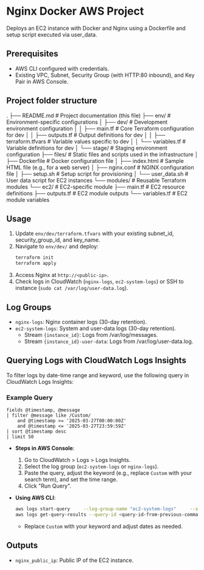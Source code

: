 # Nginx Docker AWS Project
Deploys an EC2 instance with Docker and Nginx using a Dockerfile and setup script executed via user_data.

## Prerequisites
- AWS CLI configured with credentials.
- Existing VPC, Subnet, Security Group (with HTTP:80 inbound), and Key Pair in AWS Console.

## Project folder structure
.
├── README.md                # Project documentation (this file)
├── env/                     # Environment-specific configurations
│   ├── dev/                 # Development environment configuration
│   │   ├── main.tf          # Core Terraform configuration for dev
│   │   ├── outputs.tf       # Output definitions for dev
│   │   ├── terraform.tfvars # Variable values specific to dev
│   │   └── variables.tf     # Variable definitions for dev
│   └── stage/               # Staging environment configuration
├── files/                   # Static files and scripts used in the infrastructure
│   ├── Dockerfile           # Docker configuration file
│   ├── index.html           # Sample HTML file (e.g., for a web server)
│   ├── nginx.conf           # NGINX configuration file
│   ├── setup.sh             # Setup script for provisioning
│   └── user_data.sh         # User data script for EC2 instances
└── modules/                 # Reusable Terraform modules
    └── ec2/                 # EC2-specific module
        ├── main.tf          # EC2 resource definitions
        ├── outputs.tf       # EC2 module outputs
        └── variables.tf     # EC2 module variables

## Usage
1. Update `env/dev/terraform.tfvars` with your existing subnet_id, security_group_id, and key_name.
2. Navigate to `env/dev/` and deploy:
   ```bash
   terraform init
   terraform apply
   ```
4. Access Nginx at `http://<public-ip>`.
5. Check logs in CloudWatch (`nginx-logs`, `ec2-system-logs`) or SSH to instance (`sudo cat /var/log/user-data.log`).

## Log Groups
- `nginx-logs`: Nginx container logs (30-day retention).
- `ec2-system-logs`: System and user-data logs (30-day retention).
  - Stream `{instance_id}`: Logs from /var/log/messages.
  - Stream `{instance_id}-user-data`: Logs from /var/log/user-data.log.

## Querying Logs with CloudWatch Logs Insights
To filter logs by date-time range and keyword, use the following query in CloudWatch Logs Insights:

### Example Query
```
fields @timestamp, @message
| filter @message like /Custom/
    and @timestamp >= '2025-03-27T00:00:00Z'
    and @timestamp <= '2025-03-27T23:59:59Z'
| sort @timestamp desc
| limit 50
```

- **Steps in AWS Console**:
  1. Go to CloudWatch > Logs > Logs Insights.
  2. Select the log group (`ec2-system-logs` or `nginx-logs`).
  3. Paste the query, adjust the keyword (e.g., replace `Custom` with your search term), and set the time range.
  4. Click "Run Query".

- **Using AWS CLI**:
  ```bash
  aws logs start-query     --log-group-name "ec2-system-logs"     --start-time 1743048000     --end-time 1743134399     --query-string "fields @timestamp, @message | filter @message like /Custom/ | sort @timestamp desc | limit 50"     --region us-east-1
  aws logs get-query-results --query-id <query-id-from-previous-command> --region us-east-1
  ```
  - Replace `Custom` with your keyword and adjust dates as needed.

## Outputs
- `nginx_public_ip`: Public IP of the EC2 instance.
